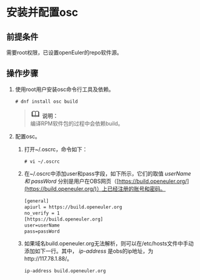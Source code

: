 # 安装并配置osc<a name="ZH-CN_TOPIC_0229243692"></a>

## 前提条件<a name="zh-cn_topic_0184337289_zh-cn_topic_0179586527_section62054258459"></a>

需要root权限，已设置openEuler的repo软件源。

## 操作步骤<a name="zh-cn_topic_0184337289_section1377610254816"></a>

1.  使用root用户安装osc命令行工具及依赖。

    ```
    # dnf install osc build
    ```

    >![](public_sys-resources/icon-note.gif) **说明：**   
    >编译RPM软件包的过程中会依赖build。  

2.  配置osc。
    1.  打开\~/.oscrc，命令如下：

        ```
        # vi ~/.oscrc
        ```

    2.  在\~/.oscrc中添加user和pass字段，如下所示，它们的取值  _userName_ _和_ _passWord_  分别是用户在OBS网页（[https://build.openeuler.org/](https://build.openeuler.org/)）上已经注册的账号和密码。

        ```
        [general]
        apiurl = https://build.openeuler.org
        no_verify = 1
        [https://build.openeuler.org]
        user=userName
        pass=passWord
        ```

    3.  如果域名build.openeuler.org无法解析，则可以在/etc/hosts文件中手动添加如下一行。其中，  _ip-address_  是obs的ip地址，为http://117.78.1.88/。

        ```
        ip-address build.openeuler.org
        ```




